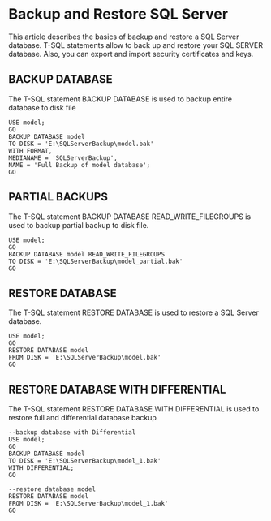 # Backup and Restore SQL Server

This article describes the basics of backup and restore a SQL Server database.
T-SQL statements allow to back up and restore your SQL SERVER database.
Also, you can export and import security certificates and keys.

## BACKUP DATABASE

The T-SQL statement BACKUP DATABASE is used to backup entire database to disk file

````
USE model;
GO
BACKUP DATABASE model
TO DISK = 'E:\SQLServerBackup\model.bak'
WITH FORMAT,
MEDIANAME = 'SQLServerBackup',
NAME = 'Full Backup of model database';
GO
````

## PARTIAL BACKUPS

The T-SQL statement BACKUP DATABASE READ_WRITE_FILEGROUPS is used to backup partial backup to disk file.

````
USE model;
GO
BACKUP DATABASE model READ_WRITE_FILEGROUPS
TO DISK = 'E:\SQLServerBackup\model_partial.bak'
GO
````

## RESTORE DATABASE

The T-SQL statement RESTORE DATABASE is used to restore a SQL Server database.

````
USE model;
GO
RESTORE DATABASE model
FROM DISK = 'E:\SQLServerBackup\model.bak'
GO
````

## RESTORE DATABASE WITH DIFFERENTIAL

The T-SQL statement RESTORE DATABASE WITH DIFFERENTIAL is used to restore full and differential database backup

````
--backup database with Differential
USE model;
GO
BACKUP DATABASE model
TO DISK = 'E:\SQLServerBackup\model_1.bak'
WITH DIFFERENTIAL;
GO

--restore database model
RESTORE DATABASE model
FROM DISK = 'E:\SQLServerBackup\model_1.bak'
GO
````
